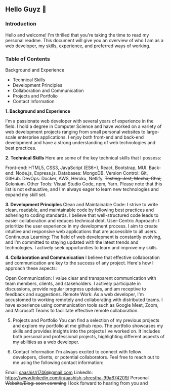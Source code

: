 ## Hello Guyz :wave:


### **Introduction**

Hello and welcome! I'm thrilled that you're taking the time to read my personal readme. This document will give you an overview of who I am as a web developer, my skills, experience, and preferred ways of working.

### Table of Contents
Background and Experience
- Technical Skills
- Development Principles
- Collaboration and Communication
- Projects and Portfolio
- Contact Information


**1. Background and Experience**

I'm a passionate web developer with several years of experience in the field. I hold a degree in Computer Science and have worked on a variety of web development projects ranging from small personal websites to large-scale enterprise applications. I enjoy both front-end and back-end development and have a strong understanding of web technologies and best practices.

**2. Technical Skills**
Here are some of the key technical skills that I possess:

Front-end: HTML5, CSS3, JavaScript (ES6+), React, Bootstrap, MUI.
Back-end: Node.js, Express.js.
Databases:  MongoDB.
Version Control: Git, GitHub.
DevOps: Docker, AWS, Heroku, Netlify.
~~Testing: Jest, Mocha, Chai, Selenium.~~
Other Tools: Visual Studio Code, npm, Yarn.
Please note that this list is not exhaustive, and I'm always eager to learn new technologies and expand my skill set.


**3. Development Principles**
Clean and Maintainable Code: I strive to write clean, readable, and maintainable code by following best practices and adhering to coding standards. I believe that well-structured code leads to easier collaboration and reduces technical debt.
User-Centric Approach: I prioritize the user experience in my development process. I aim to create intuitive and responsive web applications that are accessible to all users.
Continuous Learning: The field of web development is constantly evolving, and I'm committed to staying updated with the latest trends and technologies. I actively seek opportunities to learn and improve my skills.

**4. Collaboration and Communication**
I believe that effective collaboration and communication are key to the success of any project. Here's how I approach these aspects:

Open Communication: I value clear and transparent communication with team members, clients, and stakeholders. I actively participate in discussions, provide regular progress updates, and am receptive to feedback and suggestions.
Remote Work: As a web developer, I'm accustomed to working remotely and collaborating with distributed teams. I have experience using communication tools such as Google Meet, Zoom, and Microsoft Teams to facilitate effective remote collaboration.

5. Projects and Portfolio
You can find a selection of my previous projects and explore my portfolio at me github repo. The portfolio showcases my skills and provides insights into the projects I've worked on. It includes both personal and professional projects, highlighting different aspects of my abilities as a web developer.

6. Contact Information
I'm always excited to connect with fellow developers, clients, or potential collaborators. Feel free to reach out to me using the following contact information:

Email: saashish1746@gmail.com
LinkedIn: https://www.linkedin.com/in/aashish-shrestha-99a674209/
~~Personal Website/Blog: soon comming~~
I look forward to hearing from you and

